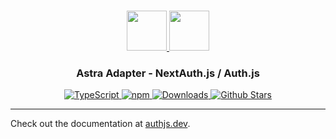 <p align="center">
  <br/>
  <a href="https://authjs.dev" target="_blank">
    <img height="64px" src="https://authjs.dev/img/logo/logo-sm.png" />
  </a>
  <a href="https://astra.datastax.com/" target="_blank">
    <img height="64px" src="https://authjs.dev/img/adapters/astradb.png"/>
  </a>
  <h3 align="center"><b>Astra Adapter</b> - NextAuth.js / Auth.js</a></h3>
  <p align="center" style="align: center;">
    <a href="https://npm.im/@auth/astradb-adapter">
      <img src="https://img.shields.io/badge/TypeScript-blue?style=flat-square" alt="TypeScript" />
    </a>
    <a href="https://npm.im/@auth/astradb-adapter">
      <img alt="npm" src="https://img.shields.io/npm/v/@auth/astradb-adapter?color=green&label=@auth/astradb-adapter&style=flat-square">
    </a>
    <a href="https://www.npmtrends.com/@auth/astradb-adapter">
      <img src="https://img.shields.io/npm/dm/@auth/astradb-adapter?label=%20downloads&style=flat-square" alt="Downloads" />
    </a>
    <a href="https://github.com/nextauthjs/next-auth/stargazers">
      <img src="https://img.shields.io/github/stars/nextauthjs/next-auth?style=flat-square" alt="Github Stars" />
    </a>
  </p>
</p>

---

Check out the documentation at [authjs.dev](https://authjs.dev/reference/adapter/astradb).

